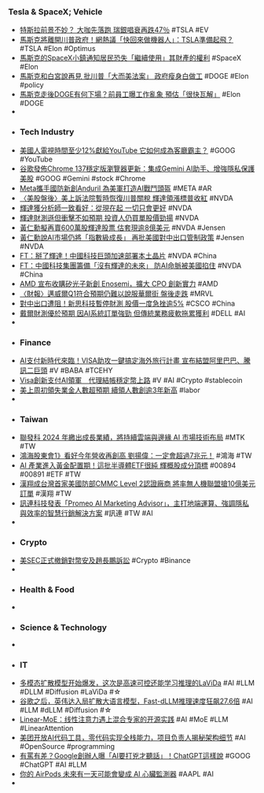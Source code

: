 ### Tesla & SpaceX; Vehicle
- [特斯拉前景不妙？ 大咖先落跑 瑞銀唱衰再跌47％](https://www.ctee.com.tw/news/20250529702125-430704) #TSLA #EV
- [馬斯克將離開川普政府！網熱議「快回來做機器人」：TSLA準備起飛？](https://udn.com/news/story/12806/8773659) #TSLA #Elon #Optimus
- [馬斯克的SpaceX小鎮通知居民恐失「繼續使用」其財產的權利](https://news.pchome.com.tw/society/firenews/20250530/index-74857817286266341002.html) #SpaceX #Elon
- [馬斯克和白宮說再見 批川普「大而美法案」 政府瘦身白做工](https://tw.news.yahoo.com/馬斯克和白宮說再見-批川普-大而美法案-政府瘦身白做工-112002522.html) #DOGE #Elon #policy
- [馬斯克走後DOGE有何下場？前員工曝工作亂象 預估「很快瓦解」](https://udn.com/news/story/6813/8774541) #Elon #DOGE
-
- ### Tech Industry
- [美國人電視時間至少12%獻給YouTube 它如何成為客廳霸主？](https://news.cnyes.com/news/id/5998432) #GOOG #YouTube
- [谷歌發佈Chrome 137穩定版瀏覽器更新：集成Gemini AI助手、增強隱私保護美股](http://www.aastocks.com/tc/usq/news/comment.aspx?source=GLH&id=GLH1928071L) #GOOG #Gemini #stock #Chrome
- [Meta攜手國防新創Anduril 為美軍打造AI戰鬥頭盔](https://news.cnyes.com/news/id/6000863) #META #AR
- [〈美股盤後〉美上訴法院暫時恢復川普關稅 輝達領漲標普收紅](https://news.cnyes.com/news/id/6000876) #NVDA
- [輝達獲分析師一致看好：從現在起 一切只會更好](https://news.cnyes.com/news/id/6000914) #NVDA
- [輝達財測遜但衝擊不如預期 投資人仍買單股價勁揚](https://news.cnyes.com/news/id/6000890) #NVDA
- [黃仁勳擬再賣600萬股輝達股票 估套現逾8億美元](https://news.cnyes.com/news/id/6000926) #NVDA #Jensen
- [黃仁勳說AI市場仍將「指數級成長」 再批美國對中出口管制政策](https://www.worldjournal.com/wj/story/121208/8773345) #Jensen #NVDA
- [FT：掰了輝達！中國科技巨頭加速部署本土晶片](https://news.cnyes.com/news/id/6001163) #NVDA #China
- [FT：中國科技集團籌備「沒有輝達的未來」 防AI命脈被美國掐住](https://udn.com/news/story/7333/8774424) #NVDA #China
- [AMD 宣布收購矽光子新創 Enosemi，擴大 CPO 創新實力](https://technews.tw/2025/05/29/amd-acquires-enosemi-to-accelerate-co-packaged-optics-innovation/) #AMD
- [〈財報〉邁威爾Q1符合預期仍難以說服華爾街 盤後走跌](https://news.cnyes.com/news/id/6000889) #MRVL
- [對中出口遭阻！新思科技暫停財測 股價一度急挫逾5%](https://news.cnyes.com/news/id/6000856) #CSCO #China
- [戴爾財測優於預期 因AI系統訂單強勁 但傳統業務疲軟拖累獲利](https://udn.com/news/story/6811/8774490) #DELL #AI
-
- ### Finance
- [AI支付新時代來臨！VISA助攻一鍵搞定海外旅行計畫 宣布結盟阿里巴巴、騰訊二巨頭](https://tw.stock.yahoo.com/news/ai支付新時代來臨！visa助攻一鍵搞定海外旅行計畫-宣布結盟阿里巴巴、騰訊二巨頭-145737920.html) #V #BABA #TCEHY
- [Visa創新支付AI領軍　代理結帳穩定幣上路](https://www.cardu.com.tw/news/detail.php?57169) #V #AI #Crypto #stablecoin
- [美上周初領失業金人數超預期 續領人數創逾3年新高](https://news.cnyes.com/news/id/6000605) #labor
-
- ### Taiwan
- [聯發科 2024 年繳出成長業績，將持續雲端與邊緣 AI 市場技術布局](https://finance.technews.tw/2025/05/29/mediatek-continues-to-develop-cloud-and-edge-ai-market-technologies/) #MTK #TW
- [鴻海股東會1》看好今年營收再創高 劉揚偉：一定會超過7兆元！](https://www.wealth.com.tw/articles/7a54bd9f-f0fa-4d94-9bd8-506b07ce4fd3) #鴻海 #TW
- [AI 產業進入黃金配置期！這批半導體ETF很純 輝概股成分頂標](https://tw.news.yahoo.com/ai-產業進入黃金配置期-這批半導體etf很純-輝概股成分頂標-132500164.html) #00894 #00891 #ETF #TW
- [漢翔成台灣首家美國防部CMMC Level 2認證廠商 將率無人機聯盟搶10億美元訂單](https://news.cnyes.com/news/id/6000300) #漢翔 #TW
- [訊連科技發表「Promeo AI Marketing Advisor」，主打地端運算、強調隱私與效率的智慧行銷解決方案](https://www.techbang.com/posts/123461-cyberlink-promeo-ai-marketing-advisor) #訊連 #TW #AI
-
- ### Crypto
- [美SEC正式撤銷對幣安及趙長鵬訴訟](https://news.cnyes.com/news/id/6000927) #Crypto #Binance
-
- ### Health & Food
-
- ### Science & Technology
-
- ### IT
- [多模态扩散模型开始爆发，这次是高速可控还能学习推理的LaViDa](https://www.jiqizhixin.com/articles/2025-05-30-5) #AI #LLM #DLLM #Diffusion #LaViDa #☆
- [谷歌之后，英伟达入局扩散大语言模型，Fast-dLLM推理速度狂飙27.6倍](https://www.jiqizhixin.com/articles/2025-05-30-3) #AI #LLM #dLLM #Diffusion #☆
- [Linear-MoE：线性注意力遇上混合专家的开源实践](https://www.jiqizhixin.com/articles/2025-05-29-12) #AI #MoE #LLM #LinearAttention
- [美团开放AI代码工具，零代码实现全栈能力，项目负责人揭秘架构细节](https://www.jiqizhixin.com/articles/2025-05-30-6) #AI #OpenSource #programming
- [有罵有差？Google創辦人曝「AI要打兇才聽話」！ChatGPT這樣說](https://www.ettoday.net/news/20250529/2969491.htm) #GOOG #ChatGPT #AI #LLM
- [你的 AirPods 未來有一天可能會變成 AI 心臟監測器](https://technews.tw/2025/05/30/airpods-ai-ecg/) #AAPL #AI
-